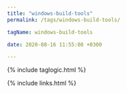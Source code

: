 ```yaml
---
title: "windows-build-tools"
permalink: /tags/windows-build-tools/

tagName: windows-build-tools

date: 2020-08-16 11:55:08 +0300

---
```


{% include taglogic.html %}

{% include links.html %}
